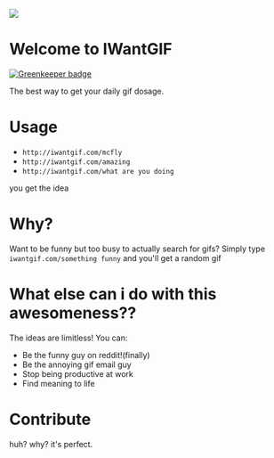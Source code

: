 ![](http://gifme.io/powered_by.png)

# Welcome to IWantGIF

[![Greenkeeper badge](https://badges.greenkeeper.io/BlueHotDog/iwantgif.svg)](https://greenkeeper.io/)

The best way to get your daily gif dosage.

# Usage

- `http://iwantgif.com/mcfly`
- `http://iwantgif.com/amazing`
- `http://iwantgif.com/what are you doing`

you get the idea

# Why?

Want to be funny but too busy to actually search for gifs? 
Simply type `iwantgif.com/something funny` and you'll get a random gif

# What else can i do with this awesomeness??

The ideas are limitless!
You can:
- Be the funny guy on reddit!(finally)
- Be the annoying gif email guy
- Stop being productive at work
- Find meaning to life


# Contribute

huh? why? it's perfect.
